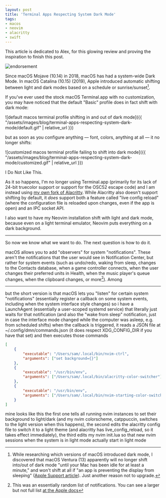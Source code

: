 ```yaml
---
layout: post
title: 'Terminal Apps Respecting System Dark Mode'
tags:
- macos
- neovim
- alacritty
- swift
---
```

This article is dedicated to Alex, for this glowing review and proving the inspiration to finish this post.

<picture>
  <source media="(prefers-color-scheme: dark)" srcset="{{ "/assets/images/blog/terminal-apps-respecting-system-dark-mode/endorsement-dark.png" | relative_url }}">
  <source media="(prefers-color-scheme: light)" srcset="{{ "/assets/images/blog/terminal-apps-respecting-system-dark-mode/endorsement-light.png" | relative_url }}">
  <img alt="endorsement" src="{{ "/assets/images/blog/terminal-apps-respecting-system-dark-mode/endorsement-light.png" | relative_url }}">
</picture>

Since macOS Mojave (10.14) in 2018, macOS has had a system-wide Dark Mode. In macOS Catalina (10.15) (2019), Apple introduced automatic shifting between light and dark modes based on a schedule or sunrise/sunset[^1].

[^1]: While researching which versions of macOS introduced dark mode, I discovered that macOS Ventura (13) apparently will no longer shift into/out of dark mode "until your Mac has been idle for at least a minute," and won't shift at all if "an app is preventing the display from sleeping" ([Apple Support article](https://support.apple.com/guide/mac-help/use-a-light-or-dark-appearance-mchl52e1c2d2/13.0/mac/13.0)). Just another reason not to upgrade.

If you've ever used the stock macOS Terminal.app with no customization, you may have noticed that the default "Basic" profile does in fact shift with dark mode:

![default macos terminal profile shifting in and out of dark mode]({{ "/assets/images/blog/terminal-apps-respecting-system-dark-mode/default.gif" | relative_url }})

but as soon as you configure anything — font, colors, anything at all — it no longer shifts:

![customized macos terminal profile failing to shift into dark mode]({{ "/assets/images/blog/terminal-apps-respecting-system-dark-mode/customized.gif" | relative_url }})

I Do Not Like This.

As it so happens, I'm no longer using Terminal.app (primarily for its lack of 24-bit truecolor support or support for the OSC52 escape code) and I am instead using [my own fork of Alacritty](https://github.com/Samasaur1/alacritty/tree/2b7def0f774e5cfb0b4ed06b5f9d8ffd73f8bf2a). While Alacritty also doesn't support shifting by default, it _does_ support both a feature called "live config reload" (where the configuration file is reloaded upon changes, even if the app is open) and an IPC socket API.

I also want to have my Neovim installation shift with light and dark mode, because even on a light terminal emulator, Neovim puts everything on a dark background.

***

So now we know what we want to do. The next question is how to do it.

macOS allows you to add "observers" for system "notifications". These aren't the notifications that the user would see in Notification Center, but rather for system events (such as undo/redo, waking from sleep, changes to the Contacts database, when a game controller connects, when the user changes their preferred units in Health, when the music player's queue changes, when the clipboard changes, or more[^morenotifications]). Among 

[^morenotifications]: This was an essentially random list of notifications. You can see a larger but not full list [at the Apple docs](https://developer.apple.com/documentation/foundation/nsnotification/name)

***

but the short version is that macOS lets you "listen" for certain system "notifications" (essentially register a callback on some system events, including when the system interface style changes)
so i have a LaunchAgent (essentially a user-scoped systemd service) that literally just waits for that notification (and also the "wake from sleep" notification, just in case the interface mode changed while the computer was asleep, e.g. from scheduled shifts)
when the callback is triggered, it reads a JSON file at ~/.config/dmn/commands.json (it does respect XDG_CONFIG_DIR if you have that set) and then executes those commands
```json
[
    {
        "executable": "/Users/sam/.local/bin/nvim-ctrl",
        "arguments": ["set background={}"]
    },
    {
        "executable": "/usr/bin/env",
        "arguments": ["/Users/sam/.local/bin/alacritty-color-switcher"]
    },
    {
        "executable": "/usr/bin/env",
        "arguments": ["/Users/sam/.local/bin/nvim-starting-color-switcher"]
    }
]
```
mine looks like this
the first one tells all running nvim instances to set their background to light/dark (and my nvim colorscheme, catppuccin, switches to the light version when this happens), the second edits the alacritty config file to switch it to a light theme (and alacritty has live_config_reload, so it takes effect immediately), the third edits my nvim init.lua so that new nvim sessions when the system is in light mode actually start in light mode
